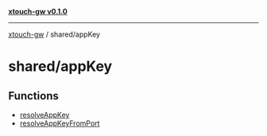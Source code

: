 [**xtouch-gw v0.1.0**](../../README.md)

***

[xtouch-gw](../../README.md) / shared/appKey

# shared/appKey

## Functions

- [resolveAppKey](functions/resolveAppKey.md)
- [resolveAppKeyFromPort](functions/resolveAppKeyFromPort.md)
